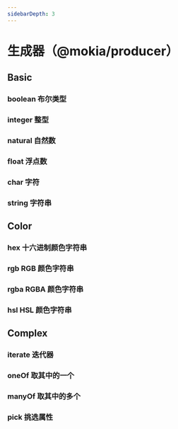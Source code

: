 ```yaml
---
sidebarDepth: 3
---
```


# 生成器（@mokia/producer）

## Basic

### boolean 布尔类型

<Demo title="boolean(chance?: number)">
  <template>
producer.boolean();
producer.boolean(1);
  </template>
</Demo>

### integer 整型

<Demo title="integer(max?: number)">
  <template>
producer.integer();
producer.integer(5);
  </template>
</Demo>

<Demo title="integer(min: number, max: number)">
  <template>
producer.integer(5, 10);
  </template>
</Demo>

### natural 自然数

<Demo title="natural(max?: number)">
  <template>
producer.natural();
producer.natural(5);
  </template>
</Demo>

<Demo title="natural(min: number, max: number)">
  <template>
producer.natural(5, 10);
  </template>
</Demo>

### float 浮点数

<Demo title="float(max?: number)">
  <template>
producer.float();
producer.float(5);
  </template>
</Demo>

<Demo title="float(min: number, max: number)">
  <template>
producer.float(5, 10);
  </template>
</Demo>

<Demo title="float(min: number, max: number, fixed: number)">
  <template>
producer.float(5, 10, 3);
  </template>
</Demo>

<Demo title="float(min: number, max: number, dMin: number, dMax: number)">
  <template>
producer.float(5, 10, 3, 5);
  </template>
</Demo>

### char 字符

<Demo title="char(pool?: string)">
  <template>
producer.char();
producer.char('ABC');
  </template>
</Demo>

### string 字符串

<Demo title="string(length?: number)">
  <template>
producer.string();
producer.string(5);
  </template>
</Demo>

<Demo title="string(pool: string, length?: number)">
  <template>
producer.string('ABC');
producer.string('ABC', 5);
  </template>
</Demo>

<Demo title="string(pool: string, min: number, max: number)">
  <template>
producer.string('ABC', 5, 10);
  </template>
</Demo>

## Color

### hex 十六进制颜色字符串

<Demo title="hex()">
  <template>
producer.hex();
  </template>
</Demo>

### rgb RGB 颜色字符串

<Demo title="rgb()">
  <template>
producer.rgb();
  </template>
</Demo>

### rgba RGBA 颜色字符串

<Demo title="rgba()">
  <template>
producer.rgba();
  </template>
</Demo>

### hsl HSL 颜色字符串

<Demo title="hsl()">
  <template>
producer.hsl();
  </template>
</Demo>

## Complex

### iterate 迭代器

<Demo title="iterate(iterator: Function, length?: number)">
  <template>
producer.iterate(() => Math.random());
producer.iterate(() => Math.random(), 3);
  </template>
</Demo>

### oneOf 取其中的一个

<Demo title="oneOf(list: any[])">
  <template>
producer.oneOf(['male', 'female', 'unknown']);
  </template>
</Demo>

### manyOf 取其中的多个

<Demo title="manyOf(list: any[], length?: number)">
  <template>
producer.manyOf(['apple', 'banana', 'grape', 'orange', 'pear']);
producer.manyOf(['apple', 'banana', 'grape', 'orange', 'pear'], 3);
  </template>
</Demo>

<Demo title="manyOf(list: any[], min: number, max: number)">
  <template>
producer.manyOf(['apple', 'banana', 'grape', 'orange', 'pear'], 3, 5);
  </template>
</Demo>

### pick 挑选属性

<Demo title="pick(obj: any, length?: number)">
  <template>
producer.pick({ a: 1, b: 2, c: 3 });
producer.pick({ a: 1, b: 2, c: 3 }, 3);
  </template>
</Demo>

<Demo title="pick(obj: any, props: string[])">
  <template>
producer.pick({ a: 1, b: 2, c: 3 }, ['a', 'b']);
  </template>
</Demo>
